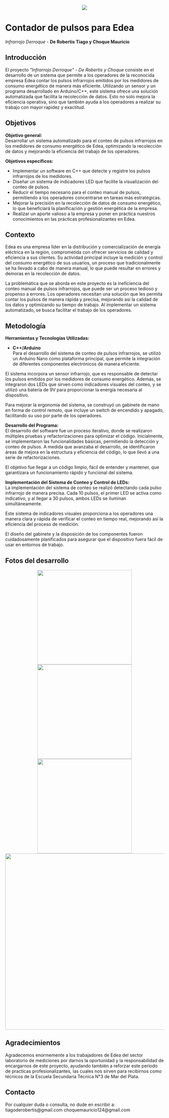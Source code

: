 <p align="center">
  <img src="https://img.shields.io/badge/STATUS-FINISHED-green"/>
</p>

# Contador de pulsos para Edea
*Infrarrojo Derroque* - **De Robertis Tiago y Choque Mauricio**

## Introducción
El proyecto *"Infrarrojo Derroque"* - *De Robertis y Choque* consiste en el desarrollo de un sistema que permite a los operadores de la reconocida empresa Edea contar los pulsos infrarrojos emitidos por los medidores de consumo energético de manera más eficiente. Utilizando un sensor y un programa desarrollado en Arduino/C++, este sistema ofrece una solución automatizada que facilita la recolección de datos. Esto no solo mejora la eficiencia operativa, sino que también ayuda a los operadores a realizar su trabajo con mayor rapidez y exactitud.

## Objetivos

**Objetivo general:**  
Desarrollar un sistema automatizado para el conteo de pulsos infrarrojos en los medidores de consumo energético de Edea, optimizando la recolección de datos y mejorando la eficiencia del trabajo de los operadores.

**Objetivos específicos:**  
- Implementar un software en C++ que detecte y registre los pulsos infrarrojos de los medidores.
- Diseñar un sistema de indicadores LED que facilite la visualización del conteo de pulsos.
- Reducir el tiempo necesario para el conteo manual de pulsos, permitiendo a los operadores concentrarse en tareas más estratégicas.
- Mejorar la precisión en la recolección de datos de consumo energético, lo que beneficiará la planificación y gestión energética de la empresa.
- Realizar un aporte valioso a la empresa y poner en práctica nuestros conocimientos en las prácticas profesionalizantes en Edea.

## Contexto
Edea es una empresa líder en la distribución y comercialización de energía eléctrica en la región, comprometida con ofrecer servicios de calidad y eficiencia a sus clientes. Su actividad principal incluye la medición y control del consumo energético de sus usuarios, un proceso que tradicionalmente se ha llevado a cabo de manera manual, lo que puede resultar en errores y demoras en la recolección de datos.  

La problemática que se aborda en este proyecto es la ineficiencia del conteo manual de pulsos infrarrojos, que puede ser un proceso tedioso y propenso a errores. Los operadores necesitan una solución que les permita contar los pulsos de manera rápida y precisa, mejorando así la calidad de los datos y optimizando su tiempo de trabajo. Al implementar un sistema automatizado, se busca facilitar el trabajo de los operadores.

## Metodología

**Herramientas y Tecnologías Utilizadas:**  
- **C++/Arduino**  
Para el desarrollo del sistema de conteo de pulsos infrarrojos, se utilizó un Arduino Nano como plataforma principal, que permite la integración de diferentes componentes electrónicos de manera eficiente.  

El sistema incorpora un sensor infrarrojo, que es responsable de detectar los pulsos emitidos por los medidores de consumo energético. Además, se integraron dos LEDs que sirven como indicadores visuales del conteo, y se utilizó una batería de 9V para proporcionar la energía necesaria al dispositivo.  

Para mejorar la ergonomía del sistema, se construyó un gabinete de mano en forma de control remoto, que incluye un switch de encendido y apagado, facilitando su uso por parte de los operadores.

**Desarrollo del Programa:**  
El desarrollo del software fue un proceso iterativo, donde se realizaron múltiples pruebas y refactorizaciones para optimizar el código. Inicialmente, se implementaron las funcionalidades básicas, permitiendo la detección y conteo de pulsos. A medida que avanzaba el desarrollo, se identificaron áreas de mejora en la estructura y eficiencia del código, lo que llevó a una serie de refactorizaciones.  

El objetivo fue llegar a un código limpio, fácil de entender y mantener, que garantizara un funcionamiento rápido y funcional del sistema.

**Implementación del Sistema de Conteo y Control de LEDs:**  
La implementación del sistema de conteo se realizó detectando cada pulso infrarrojo de manera precisa. Cada 10 pulsos, el primer LED se activa como indicativo, y al llegar a 30 pulsos, ambos LEDs se iluminan simultáneamente.  

Este sistema de indicadores visuales proporciona a los operadores una manera clara y rápida de verificar el conteo en tiempo real, mejorando así la eficiencia del proceso de medición.  

El diseño del gabinete y la disposición de los componentes fueron cuidadosamente planificados para asegurar que el dispositivo fuera fácil de usar en entornos de trabajo.

<h2>Fotos del desarrollo</h2>

<p align="center">
  <img src="https://github.com/user-attachments/assets/9c3a15dc-e47c-42da-86cf-3180820afc34" width="300"/>
  <img src="https://github.com/user-attachments/assets/7c8fd62b-3768-47a2-9433-9341988eefbc" width="300"/> </br>
  <img src="https://github.com/user-attachments/assets/36d8927e-31b2-4784-b720-f8bce09aa9a1" width="300"/>
  <img src="https://github.com/user-attachments/assets/9e611c27-76c9-423f-906c-2884374a09c1" width="560"/>
 
</p>


<h2>Agradecimientos</h2>
Agradecemos enormemente a los trabajadores de Edea del sector laboratorio de mediciones por darnos la oportunidad y la responsabilidad de encargarnos de este proyecto, ayudando también a reforzar este período de practicas profesionalizantes, las cuales nos sirven para recibirnos como técnicos de la Escuela Secundaria Técnica N°3 de Mar del Plata.


<h2>Contacto</h2>
Por cualquier duda o consulta, no dude en escribir a:
tiagoderobertis@gmail.com
choquemauricio124@gmail.com

